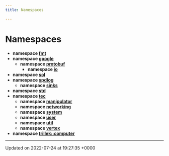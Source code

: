 ```yaml
---
title: Namespaces

---
```


# Namespaces




* **namespace [fmt](/engine/Namespaces/namespacefmt/)** 
* **namespace [google](/engine/Namespaces/namespacegoogle/)** 
    * **namespace [protobuf](/engine/Namespaces/namespacegoogle_1_1protobuf/)** 
        * **namespace [io](/engine/Namespaces/namespacegoogle_1_1protobuf_1_1io/)** 
* **namespace [sol](/engine/Namespaces/namespacesol/)** 
* **namespace [spdlog](/engine/Namespaces/namespacespdlog/)** 
    * **namespace [sinks](/engine/Namespaces/namespacespdlog_1_1sinks/)** 
* **namespace [std](/engine/Namespaces/namespacestd/)** 
* **namespace [tec](/engine/Namespaces/namespacetec/)** 
    * **namespace [manipulator](/engine/Namespaces/namespacetec_1_1manipulator/)** 
    * **namespace [networking](/engine/Namespaces/namespacetec_1_1networking/)** 
    * **namespace [system](/engine/Namespaces/namespacetec_1_1system/)** 
    * **namespace [user](/engine/Namespaces/namespacetec_1_1user/)** 
    * **namespace [util](/engine/Namespaces/namespacetec_1_1util/)** 
    * **namespace [vertex](/engine/Namespaces/namespacetec_1_1vertex/)** 
* **namespace [trillek::computer](/engine/Namespaces/namespacetrillek_1_1computer/)** 



-------------------------------

Updated on 2022-07-24 at 19:27:35 +0000
